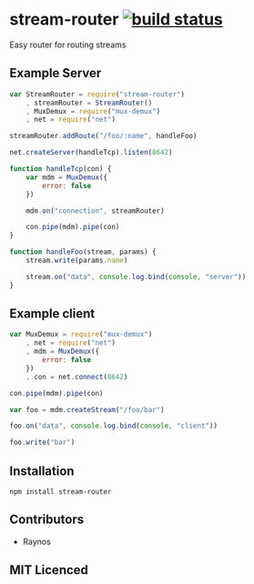 # stream-router [![build status][1]][2]

Easy router for routing streams

## Example Server

``` js
var StreamRouter = require("stream-router")
    , streamRouter = StreamRouter()
    , MuxDemux = require("mux-demux")
    , net = require("net")

streamRouter.addRoute("/foo/:name", handleFoo)

net.createServer(handleTcp).listen(8642)

function handleTcp(con) {
    var mdm = MuxDemux({
        error: false
    })

    mdm.on("connection", streamRouter)

    con.pipe(mdm).pipe(con)
}

function handleFoo(stream, params) {
    stream.write(params.name)

    stream.on("data", console.log.bind(console, "server"))
}
```

## Example client

``` js
var MuxDemux = require("mux-demux")
    , net = require("net")
    , mdm = MuxDemux({
        error: false
    })
    , con = net.connect(8642)

con.pipe(mdm).pipe(con)

var foo = mdm.createStream("/foo/bar")

foo.on("data", console.log.bind(console, "client"))

foo.write("bar")
```

## Installation

`npm install stream-router`

## Contributors

 - Raynos

## MIT Licenced

  [1]: https://secure.travis-ci.org/Raynos/stream-router.png
  [2]: http://travis-ci.org/Raynos/stream-router